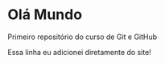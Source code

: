 # Olá Mundo
 Primeiro repositório do curso de Git e GitHub

Essa linha eu adicionei diretamente do site!
